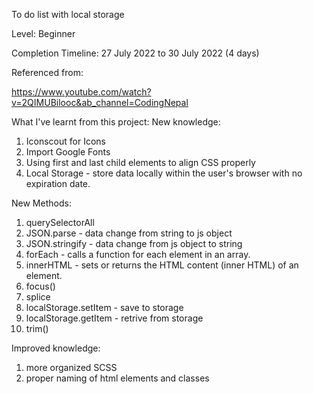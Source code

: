 To do list with local storage

Level: Beginner

Completion Timeline: 27 July 2022 to 30 July 2022 (4 days)

Referenced from:

https://www.youtube.com/watch?v=2QIMUBilooc&ab_channel=CodingNepal

What I've learnt from this project:
New knowledge:
1. Iconscout for Icons
2. Import Google Fonts
3. Using first and last child elements to align CSS properly
4. Local Storage - store data locally within the user's browser with no expiration date.

New Methods:
1. querySelectorAll
2. JSON.parse - data change from string to js object
3. JSON.stringify - data change from js object to string
4. forEach - calls a function for each element in an array.
5. innerHTML - sets or returns the HTML content (inner HTML) of an element.
6. focus()
7. splice
8. localStorage.setItem - save to storage
9. localStorage.getItem - retrive from storage
10. trim()

Improved knowledge:
1. more organized SCSS
2. proper naming of html elements and classes

